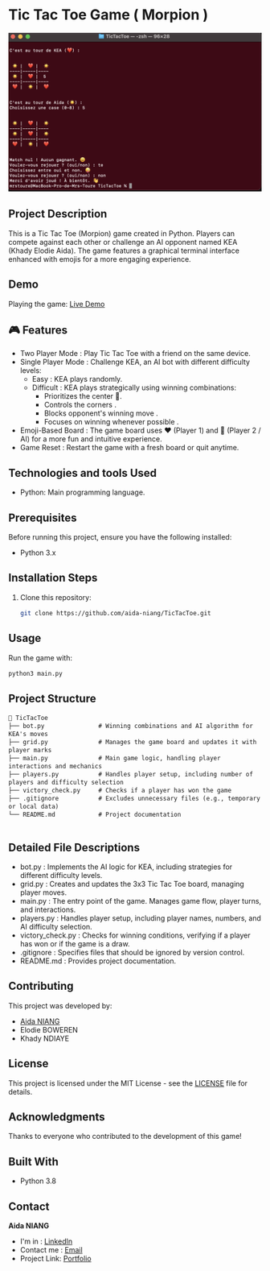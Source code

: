 # Tic Tac Toe Game ( Morpion )

![preview main](./frame_2.png)

## Project Description

This is a Tic Tac Toe (Morpion) game created in Python. Players can compete against each other or challenge an AI opponent named KEA (Khady Elodie Aida). The game features a graphical terminal interface enhanced with emojis for a more engaging experience.

## Demo

Playing the game: [Live Demo](https://www.youtube.com/watch?v=k8i1VQO9OT4)

## 🎮 Features

- Two Player Mode : Play Tic Tac Toe with a friend on the same device.
- Single Player Mode : Challenge KEA, an AI bot with different difficulty levels:
  - Easy : KEA plays randomly.
  - Difficult : KEA plays strategically using winning combinations:
    - Prioritizes the center 🏁.
    - Controls the corners .
    - Blocks opponent's winning move .
    - Focuses on winning whenever possible .
- Emoji-Based Board : The game board uses ❤️ (Player 1) and 🔅 (Player 2 / AI) for a more fun and intuitive experience.
- Game Reset : Restart the game with a fresh board or quit anytime.

## Technologies and tools Used

- Python: Main programming language.

## Prerequisites

Before running this project, ensure you have the following installed:

- Python 3.x

## Installation Steps

1. Clone this repository:
   ```bash
   git clone https://github.com/aida-niang/TicTacToe.git
   ```

## Usage

Run the game with:
```bash
python3 main.py
```

## Project Structure

```
📂 TicTacToe
├── bot.py               # Winning combinations and AI algorithm for KEA's moves  
├── grid.py              # Manages the game board and updates it with player marks  
├── main.py              # Main game logic, handling player interactions and mechanics  
├── players.py           # Handles player setup, including number of players and difficulty selection  
├── victory_check.py     # Checks if a player has won the game  
├── .gitignore           # Excludes unnecessary files (e.g., temporary or local data)  
└── README.md            # Project documentation  


```

## Detailed File Descriptions
- bot.py : Implements the AI logic for KEA, including strategies for different difficulty levels.
- grid.py : Creates and updates the 3x3 Tic Tac Toe board, managing player moves.
- main.py : The entry point of the game. Manages game flow, player turns, and interactions.
- players.py : Handles player setup, including player names, numbers, and AI difficulty selection.
- victory_check.py : Checks for winning conditions, verifying if a player has won or if the game is a draw.
- .gitignore : Specifies files that should be ignored by version control.
- README.md : Provides project documentation.

## Contributing

This project was developed by:
- [Aida NIANG](https://github.com/aida-niang/)
- Elodie BOWEREN
- Khady NDIAYE

## License

This project is licensed under the MIT License - see the [LICENSE](LICENSE) file for details.

## Acknowledgments

Thanks to everyone who contributed to the development of this game!

## Built With

- Python 3.8

## Contact

**Aida NIANG** 
- I'm in : [LinkedIn](https://linkedin.com/in/aidabenhamathniang)
- Contact me : [Email](mailto:aidam.niang@gmail.com  )
- Project Link: [Portfolio](https://aida-niang.students-laplateforme.io)

